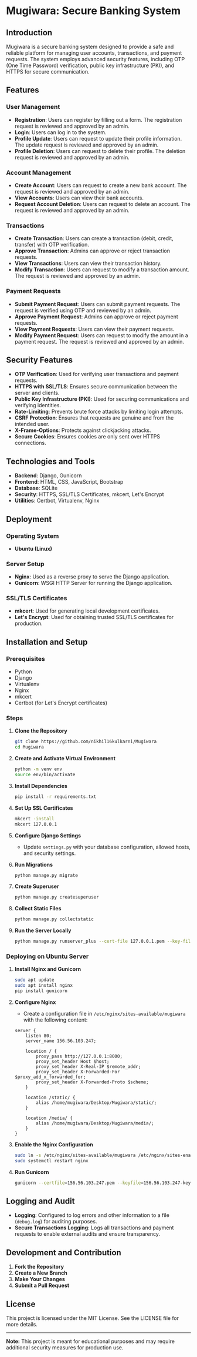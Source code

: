 # Mugiwara: Secure Banking System

## Introduction
Mugiwara is a secure banking system designed to provide a safe and reliable platform for managing user accounts, transactions, and payment requests. The system employs advanced security features, including OTP (One Time Password) verification, public key infrastructure (PKI), and HTTPS for secure communication.

## Features
### User Management
- **Registration**: Users can register by filling out a form. The registration request is reviewed and approved by an admin.
- **Login**: Users can log in to the system.
- **Profile Update**: Users can request to update their profile information. The update request is reviewed and approved by an admin.
- **Profile Deletion**: Users can request to delete their profile. The deletion request is reviewed and approved by an admin.

### Account Management
- **Create Account**: Users can request to create a new bank account. The request is reviewed and approved by an admin.
- **View Accounts**: Users can view their bank accounts.
- **Request Account Deletion**: Users can request to delete an account. The request is reviewed and approved by an admin.

### Transactions
- **Create Transaction**: Users can create a transaction (debit, credit, transfer) with OTP verification.
- **Approve Transaction**: Admins can approve or reject transaction requests.
- **View Transactions**: Users can view their transaction history.
- **Modify Transaction**: Users can request to modify a transaction amount. The request is reviewed and approved by an admin.

### Payment Requests
- **Submit Payment Request**: Users can submit payment requests. The request is verified using OTP and reviewed by an admin.
- **Approve Payment Request**: Admins can approve or reject payment requests.
- **View Payment Requests**: Users can view their payment requests.
- **Modify Payment Request**: Users can request to modify the amount in a payment request. The request is reviewed and approved by an admin.

## Security Features
- **OTP Verification**: Used for verifying user transactions and payment requests.
- **HTTPS with SSL/TLS**: Ensures secure communication between the server and clients.
- **Public Key Infrastructure (PKI)**: Used for securing communications and verifying identities.
- **Rate-Limiting**: Prevents brute force attacks by limiting login attempts.
- **CSRF Protection**: Ensures that requests are genuine and from the intended user.
- **X-Frame-Options**: Protects against clickjacking attacks.
- **Secure Cookies**: Ensures cookies are only sent over HTTPS connections.

## Technologies and Tools
- **Backend**: Django, Gunicorn
- **Frontend**: HTML, CSS, JavaScript, Bootstrap
- **Database**: SQLite
- **Security**: HTTPS, SSL/TLS Certificates, mkcert, Let's Encrypt
- **Utilities**: Certbot, Virtualenv, Nginx

## Deployment
### Operating System
- **Ubuntu (Linux)**

### Server Setup
- **Nginx**: Used as a reverse proxy to serve the Django application.
- **Gunicorn**: WSGI HTTP Server for running the Django application.

### SSL/TLS Certificates
- **mkcert**: Used for generating local development certificates.
- **Let's Encrypt**: Used for obtaining trusted SSL/TLS certificates for production.

## Installation and Setup
### Prerequisites
- Python 
- Django 
- Virtualenv
- Nginx
- mkcert
- Certbot (for Let's Encrypt certificates)

### Steps
1. **Clone the Repository**
    ```bash
    git clone https://github.com/nikhil16kulkarni/Mugiwara
    cd Mugiwara
    ```

2. **Create and Activate Virtual Environment**
    ```bash
    python -m venv env
    source env/bin/activate
    ```

3. **Install Dependencies**
    ```bash
    pip install -r requirements.txt
    ```

4. **Set Up SSL Certificates**
    ```bash
    mkcert -install
    mkcert 127.0.0.1
    ```

5. **Configure Django Settings**
    - Update `settings.py` with your database configuration, allowed hosts, and security settings.

6. **Run Migrations**
    ```bash
    python manage.py migrate
    ```

7. **Create Superuser**
    ```bash
    python manage.py createsuperuser
    ```

8. **Collect Static Files**
    ```bash
    python manage.py collectstatic
    ```

9. **Run the Server Locally**
    ```bash
    python manage.py runserver_plus --cert-file 127.0.0.1.pem --key-file 127.0.0.1-key.pem
    ```

### Deploying on Ubuntu Server
1. **Install Nginx and Gunicorn**
    ```bash
    sudo apt update
    sudo apt install nginx
    pip install gunicorn
    ```

2. **Configure Nginx**
    - Create a configuration file in `/etc/nginx/sites-available/mugiwara` with the following content:
    ```nginx
    server {
        listen 80;
        server_name 156.56.103.247;

        location / {
            proxy_pass http://127.0.0.1:8000;
            proxy_set_header Host $host;
            proxy_set_header X-Real-IP $remote_addr;
            proxy_set_header X-Forwarded-For $proxy_add_x_forwarded_for;
            proxy_set_header X-Forwarded-Proto $scheme;
        }

        location /static/ {
            alias /home/mugiwara/Desktop/Mugiwara/static/;
        }

        location /media/ {
            alias /home/mugiwara/Desktop/Mugiwara/media/;
        }
    }
    ```

3. **Enable the Nginx Configuration**
    ```bash
    sudo ln -s /etc/nginx/sites-available/mugiwara /etc/nginx/sites-enabled/
    sudo systemctl restart nginx
    ```

4. **Run Gunicorn**
    ```bash
    gunicorn --certfile=156.56.103.247.pem --keyfile=156.56.103.247-key.pem --bind 127.0.0.1:8000 Mugiwara.wsgi:application
    ```

## Logging and Audit
- **Logging**: Configured to log errors and other information to a file (`debug.log`) for auditing purposes.
- **Secure Transactions Logging**: Logs all transactions and payment requests to enable external audits and ensure transparency.

## Development and Contribution
1. **Fork the Repository**
2. **Create a New Branch**
3. **Make Your Changes**
4. **Submit a Pull Request**

## License
This project is licensed under the MIT License. See the LICENSE file for more details.

---

**Note:** This project is meant for educational purposes and may require additional security measures for production use.
